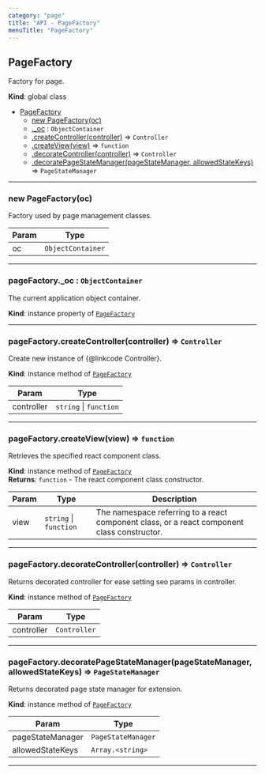 ```yaml
---
category: "page"
title: "API - PageFactory"
menuTitle: "PageFactory"
---
```


## PageFactory&nbsp;<a name="PageFactory" href="https://github.com/seznam/ima/blob/v18.0.0-rc.2/packages/core/src/page/PageFactory.js#L6" target="_blank"><span class="icon"><i class="fas fa-external-link-alt fa-xs"></i></span></a>
Factory for page.

**Kind**: global class  

* [PageFactory](#PageFactory)
    * [new PageFactory(oc)](#new_PageFactory_new)
    * [._oc](#PageFactory+_oc) : <code>ObjectContainer</code>
    * [.createController(controller)](#PageFactory+createController) ⇒ <code>Controller</code>
    * [.createView(view)](#PageFactory+createView) ⇒ <code>function</code>
    * [.decorateController(controller)](#PageFactory+decorateController) ⇒ <code>Controller</code>
    * [.decoratePageStateManager(pageStateManager, allowedStateKeys)](#PageFactory+decoratePageStateManager) ⇒ <code>PageStateManager</code>


* * *

### new PageFactory(oc)&nbsp;<a name="new_PageFactory_new"></a>
Factory used by page management classes.


| Param | Type |
| --- | --- |
| oc | <code>ObjectContainer</code> | 


* * *

### pageFactory.\_oc : <code>ObjectContainer</code>&nbsp;<a name="PageFactory+_oc" href="https://github.com/seznam/ima/blob/v18.0.0-rc.2/packages/core/src/page/PageFactory.js#L18" target="_blank"><span class="icon"><i class="fas fa-external-link-alt fa-xs"></i></span></a>
The current application object container.

**Kind**: instance property of [<code>PageFactory</code>](#PageFactory)  

* * *

### pageFactory.createController(controller) ⇒ <code>Controller</code>&nbsp;<a name="PageFactory+createController" href="https://github.com/seznam/ima/blob/v18.0.0-rc.2/packages/core/src/page/PageFactory.js#L27" target="_blank"><span class="icon"><i class="fas fa-external-link-alt fa-xs"></i></span></a>
Create new instance of {@linkcode Controller}.

**Kind**: instance method of [<code>PageFactory</code>](#PageFactory)  

| Param | Type |
| --- | --- |
| controller | <code>string</code> \| <code>function</code> | 


* * *

### pageFactory.createView(view) ⇒ <code>function</code>&nbsp;<a name="PageFactory+createView" href="https://github.com/seznam/ima/blob/v18.0.0-rc.2/packages/core/src/page/PageFactory.js#L42" target="_blank"><span class="icon"><i class="fas fa-external-link-alt fa-xs"></i></span></a>
Retrieves the specified react component class.

**Kind**: instance method of [<code>PageFactory</code>](#PageFactory)  
**Returns**: <code>function</code> - The react component class
        constructor.  

| Param | Type | Description |
| --- | --- | --- |
| view | <code>string</code> \| <code>function</code> | The namespace        referring to a react component class, or a react component class        constructor. |


* * *

### pageFactory.decorateController(controller) ⇒ <code>Controller</code>&nbsp;<a name="PageFactory+decorateController" href="https://github.com/seznam/ima/blob/v18.0.0-rc.2/packages/core/src/page/PageFactory.js#L63" target="_blank"><span class="icon"><i class="fas fa-external-link-alt fa-xs"></i></span></a>
Returns decorated controller for ease setting seo params in controller.

**Kind**: instance method of [<code>PageFactory</code>](#PageFactory)  

| Param | Type |
| --- | --- |
| controller | <code>Controller</code> | 


* * *

### pageFactory.decoratePageStateManager(pageStateManager, allowedStateKeys) ⇒ <code>PageStateManager</code>&nbsp;<a name="PageFactory+decoratePageStateManager" href="https://github.com/seznam/ima/blob/v18.0.0-rc.2/packages/core/src/page/PageFactory.js#L87" target="_blank"><span class="icon"><i class="fas fa-external-link-alt fa-xs"></i></span></a>
Returns decorated page state manager for extension.

**Kind**: instance method of [<code>PageFactory</code>](#PageFactory)  

| Param | Type |
| --- | --- |
| pageStateManager | <code>PageStateManager</code> | 
| allowedStateKeys | <code>Array.&lt;string&gt;</code> | 


* * *

